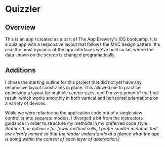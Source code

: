 # Quizzler

## Overview
This is an app I created as a part of The App Brewery's IOS bootcamp. It is a quiz app with a responsive layout that follows the MVC design pattern. It's also the most dynamic of the app interfaces we've built so far, where the data shown on the screen is changed programatically.

## Additions
I chose the starting outline for this project that did not yet have any responsive layout constraints in place. This allowed me to practice optimizing a layout for multiple screen sizes, and I'm very proud of the final result, which works smoothly in both vertical and horizontal orientations on a variety of devices.

While we were refactoring the application code out of a single view controller into separate models, I diverged a bit from the instructors guidance in order to structure my methods in my preferred code style. _(Rather than optimize for fewer method calls, I prefer smaller methods that are clearly named so that the reader understands at a glance what the app is doing within the context of each layer of abstraction.)_
